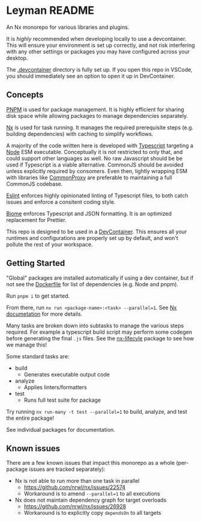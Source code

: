 # Leyman README

An Nx monorepo for various libraries and plugins.

It is _highly_ recommended when developing locally to use a devcontainer. This will ensure your environment is set up correctly, and not risk interfering with any other settings or packages you may have configured across your desktop.

The [.devcontainer](./.devcontainer) directory is fully set up. If you open this repo in VSCode, you should immediately see an option to open it up in DevContainer.

## Concepts

[PNPM](https://pnpm.io/) is used for package management. It is highly efficient for sharing disk space while allowing packages to manage dependencies separately.

[Nx](https://nx.dev/) is used for task running. It manages the required prerequisite steps (e.g. building dependencies) with caching to simplify workflows.

A majority of the code written here is developed with [Typescript](https://www.typescriptlang.org/) targeting a [Node](https://nodejs.org/) ESM executable. Conceptually it is not restricted to only that, and could support other languages as well. No raw Javascript should be be used if Typescript is a viable alternative. CommonJS should be avoided unless explicitly required by consomers. Even then, lightly wrapping ESM with libraries like [CommonProxy](./tools/common-proxy/) are preferable to maintaining a full CommonJS codebase.

[Eslint](https://eslint.org/) enforces highly opinionated linting of Typescript files, to both catch issues and enforce a consitent coding style.

[Biome](https://biomejs.dev/) enforces Typescript and JSON formatting. It is an optimized replacement for Prettier.

This repo is designed to be used in a [DevContainer](https://code.visualstudio.com/docs/devcontainers/containers). This ensures all your runtimes and configurations are properly set up by default, and won't pollute the rest of your workspace.

## Getting Started

"Global" packages are installed automatically if using a dev container, but if not see the [Dockerfile](./.devcontainer/Dockerfile) for list of dependencies (e.g. Node and pnpm).

Run `pnpm i` to get started.

From there, run `nx run <package-name>:<task> --parallel=1`. See [Nx documetation](https://nx.dev/nx-api/nx/documents/run) for more details.

Many tasks are broken down into subtasks to manage the various steps required. For example a typescript build script may perform some codegen before generating the final `.js` files. See the [nx-lifecyle](./apps/nx-lifecycle) package to see how we manage this!

Some standard tasks are:
* build
  * Generates executable output code
* analyze
  * Applies linters/formatters
* test
  * Runs full test suite for package

Try running `nx run-many -t test --parallel=1` to build, analyze, and test the entire package!

See individual packages for documentation.

## Known issues

There are a few known issues that impact this monorepo as a whole (per-package issues are tracked separately):

* Nx is not able to run more than one task in parallel
  * https://github.com/nrwl/nx/issues/22574
  * Workaround is to amend `--parallel=1` to all executions
* Nx does not maintain dependency graph for target overloads
  * https://github.com/nrwl/nx/issues/26928
  * Workaround is to explicitly copy `dependsOn` to all targets